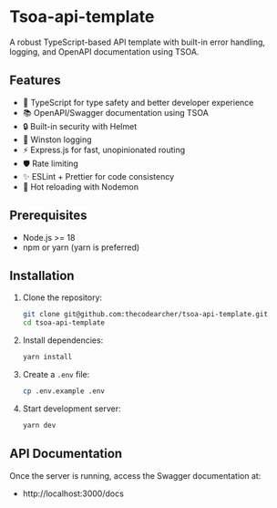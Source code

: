 # Tsoa-api-template

A robust TypeScript-based API template with built-in error handling, logging, and OpenAPI documentation using TSOA.

## Features

- 🚀 TypeScript for type safety and better developer experience
- 📚 OpenAPI/Swagger documentation using TSOA
- 🔒 Built-in security with Helmet
- 📝 Winston logging
- ⚡️ Express.js for fast, unopinionated routing
- 🛡️ Rate limiting
- ✨ ESLint + Prettier for code consistency
- 🔄 Hot reloading with Nodemon

## Prerequisites

- Node.js >= 18
- npm or yarn (yarn is preferred)

## Installation

1. Clone the repository:
   ```bash
   git clone git@github.com:thecodearcher/tsoa-api-template.git
   cd tsoa-api-template
   ```

2. Install dependencies:
   ```bash
   yarn install
   ```

3. Create a `.env` file:
   ```bash
   cp .env.example .env
   ```

4. Start development server:
   ```bash
   yarn dev
   ```

## API Documentation

Once the server is running, access the Swagger documentation at:
- http://localhost:3000/docs

